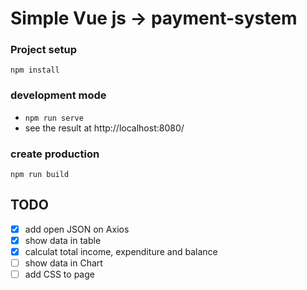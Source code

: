 # Simple Vue js -> payment-system
### Project setup
```
npm install
```
### development mode
* ``npm run serve``
* see the result at http://localhost:8080/

### create production 
```
npm run build
```

## TODO
* [x] add open JSON on Axios
* [x] show data in table
* [x] calculat total income, expenditure and balance
* [ ] show data in Chart
* [ ] add CSS to page
